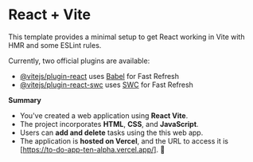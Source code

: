 # React + Vite

This template provides a minimal setup to get React working in Vite with HMR and some ESLint rules.

Currently, two official plugins are available:

- [@vitejs/plugin-react](https://github.com/vitejs/vite-plugin-react/blob/main/packages/plugin-react/README.md) uses [Babel](https://babeljs.io/) for Fast Refresh
- [@vitejs/plugin-react-swc](https://github.com/vitejs/vite-plugin-react-swc) uses [SWC](https://swc.rs/) for Fast Refresh


**Summary**

- You've created a web application using **React Vite**.
- The project incorporates **HTML**, **CSS**, and **JavaScript**.
- Users can **add and delete** tasks using the this web app.
- The application is **hosted on Vercel**, and the URL to access it is [https://to-do-app-ten-alpha.vercel.app/]. 🚀
